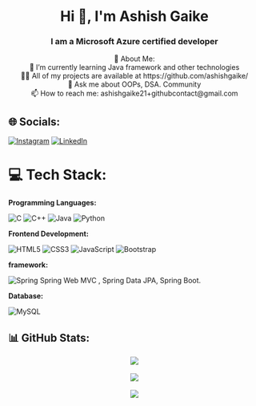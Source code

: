 <!--<div align="center"><img src="https://media.tenor.com/rCaIUO0MP-EAAAAC/mario-pixel-art.gif" width="895" height="485"/></div> -->

<h1 align="center">Hi 👋, I'm Ashish Gaike</h1>
<h3 align="center">I am a Microsoft Azure certified developer</h3>

<div align = "center">
💫 About Me:<br>👯 I’m currently learning Java framework and other technologies <br>👨‍💻 All of my projects are available at https://github.com/ashishgaike/<br>💬 Ask me about OOPs, DSA. Community<br>📫 How to reach me: ashishgaike21+githubcontact@gmail.com </div>


## 🌐 Socials:
[![Instagram](https://img.shields.io/badge/Instagram-%23E4405F.svg?logo=Instagram&logoColor=white)](https://instagram.com/ashish_gaike) [![LinkedIn](https://img.shields.io/badge/LinkedIn-%230077B5.svg?logo=linkedin&logoColor=white)](https://linkedin.com/in/ashishgaike) 





# 💻 Tech Stack:

**Programming Languages:**<br/>

![C](https://img.shields.io/badge/c-%2300599C.svg?style=for-the-badge&logo=c&logoColor=white) ![C++](https://img.shields.io/badge/c++-%2300599C.svg?style=for-the-badge&logo=c%2B%2B&logoColor=white)  ![Java](https://img.shields.io/badge/java-%23ED8B00.svg?style=for-the-badge&logo=java&logoColor=white) ![Python](https://img.shields.io/badge/python-3670A0?style=for-the-badge&logo=python&logoColor=ffdd54)<br/>

**Frontend Development:**<br/>

![HTML5](https://img.shields.io/badge/html5-%23E34F26.svg?style=for-the-badge&logo=html5&logoColor=white)  ![CSS3](https://img.shields.io/badge/css3-%231572B6.svg?style=for-the-badge&logo=css3&logoColor=white)  ![JavaScript](https://img.shields.io/badge/javascript-%23323330.svg?style=for-the-badge&logo=javascript&logoColor=%23F7DF1E) ![Bootstrap](https://img.shields.io/badge/bootstrap-%238511FA.svg?style=for-the-badge&logo=bootstrap&logoColor=white)<br/>

**framework:**<br/>

![Spring](https://img.shields.io/badge/spring-%236DB33F.svg?style=for-the-badge&logo=spring&logoColor=white)    Spring Web MVC , Spring Data JPA, Spring Boot.

**Database:**<br/>

![MySQL](https://img.shields.io/badge/mysql-%2300f.svg?style=for-the-badge&logo=mysql&logoColor=white) 




  
## 📊 GitHub Stats:

<div align = "center">

 ![](https://github-profile-summary-cards.vercel.app/api/cards/profile-details?username=ashishgaike&theme=radical)<br/><br/>
![](https://github-readme-streak-stats.herokuapp.com/?user=ashishgaike&theme=dark&hide_border=false)<br/><br/>
![](https://github-readme-stats.vercel.app/api/top-langs/?username=ashishgaike&theme=dark&hide_border=false&include_all_commits=true&count_private=false&layout=compact) </div>

<!--**framework:**<br/>

![Canva](https://img.shields.io/badge/Canva-%2300C4CC.svg?style=for-the-badge&logo=Canva&logoColor=white) 

![Azure](https://img.shields.io/badge/azure-%230072C6.svg?style=for-the-badge&logo=azure-devops&logoColor=white) ![MySQL](https://img.shields.io/badge/mysql-%2300f.svg?style=for-the-badge&logo=mysql&logoColor=white) ![Canva](https://img.shields.io/badge/Canva-%2300C4CC.svg?style=for-the-badge&logo=Canva&logoColor=white) 	![Figma](https://img.shields.io/badge/figma-%23F24E1E.svg?style=for-the-badge&logo=figma&logoColor=white) ![NumPy](https://img.shields.io/badge/numpy-%23013243.svg?style=for-the-badge&logo=numpy&logoColor=white) ![Pandas](https://img.shields.io/badge/pandas-%23150458.svg?style=for-the-badge&logo=pandas&logoColor=white) ![TensorFlow](https://img.shields.io/badge/TensorFlow-%23FF6F00.svg?style=for-the-badge&logo=TensorFlow&logoColor=white) ![scikit-learn](https://img.shields.io/badge/scikit--learn-%23F7931E.svg?style=for-the-badge&logo=scikit-learn&logoColor=white) ![Kotlin](https://img.shields.io/badge/kotlin-%230095D5.svg?style=for-the-badge&logo=kotlin&logoColor=white) ![AWS](https://img.shields.io/badge/AWS-%23FF9900.svg?style=for-the-badge&logo=amazon-aws&logoColor=white)

-->
<!--
### ✍️ Random Dev Quote
![](https://quotes-github-readme.vercel.app/api?type=horizontal&theme=dark)


---
[![](https://visitcount.itsvg.in/api?id=ashishgaike&icon=0&color=0)](https://visitcount.itsvg.in)


  ## 💰 You can help me by Donating
  ![BuyMeACoffee](https://img.shields.io/badge/Buy%20Me%20a%20Coffee-ffdd00?style=for-the-badge&logo=buy-me-a-coffee&logoColor=black) 👉 ashishgaike@ybl

  
 Proudly created with GPRM ( https://gprm.itsvg.in ) -->

<!--
**ashishgaike/ashishgaike** is a ✨ _special_ ✨ repository because its `README.md` (this file) appears on your GitHub profile.

Here are some ideas to get you started:

- 🔭 I’m currently working on ...
- 🌱 I’m currently learning ...
- 👯 I’m looking to collaborate on ...
- 🤔 I’m looking for help with ...
- 💬 Ask me about ...
- 📫 How to reach me: ...
- 😄 Pronouns: ...
- ⚡ Fun fact: ...
-->



